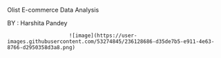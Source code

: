 Olist E-commerce Data Analysis


BY : Harshita Pandey



                        ![image](https://user-images.githubusercontent.com/53274845/236128686-d35de7b5-e911-4e63-8766-d2950358d3a8.png)
